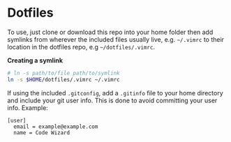 # Dotfiles

To use, just clone or download this repo into your home folder then add
symlinks from wherever the included files usually live, e.g. `~/.vimrc` to
their location in the dotfiles repo, e.g `~/dotfiles/.vimrc`.

**Creating a symlink**

``` bash
# ln -s path/to/file path/to/symlink
ln -s $HOME/dotfiles/.vimrc ~/.vimrc
```

If using the included `.gitconfig`, add a `.gitinfo` file to your home
directory and include your git user info. This is done to avoid committing your
user info. Example:

```
[user]
  email = example@example.com
  name = Code Wizard
```
